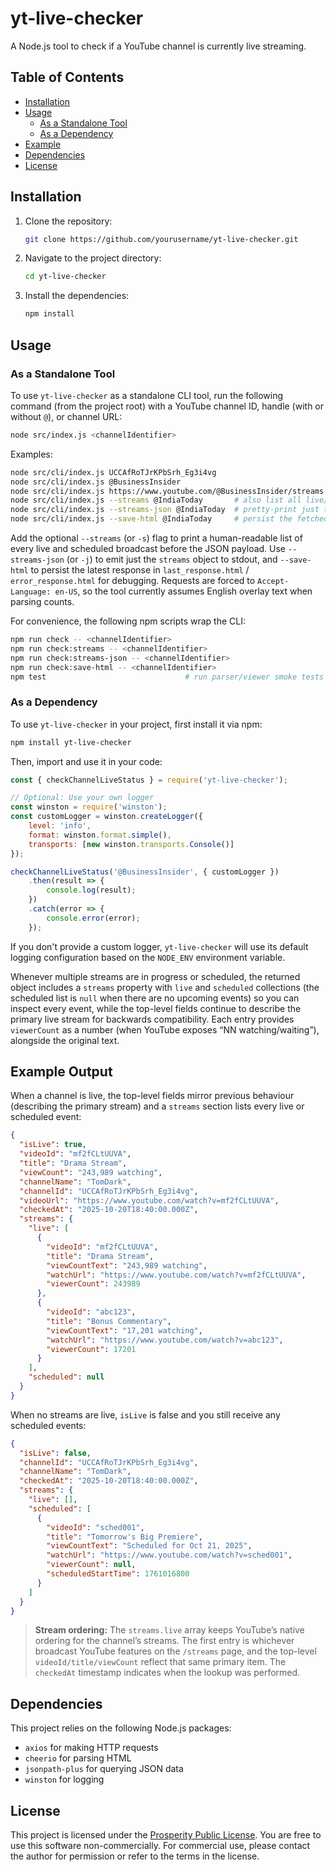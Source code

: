 
# yt-live-checker

A Node.js tool to check if a YouTube channel is currently live streaming.

## Table of Contents
- [Installation](#installation)
- [Usage](#usage)
   - [As a Standalone Tool](#as-a-standalone-tool)
   - [As a Dependency](#as-a-dependency)
- [Example](#example)
- [Dependencies](#dependencies)
- [License](#license)

## Installation

1. Clone the repository:
   ```bash
   git clone https://github.com/yourusername/yt-live-checker.git
   ```

2. Navigate to the project directory:
   ```bash
   cd yt-live-checker
   ```

3. Install the dependencies:
   ```bash
   npm install
   ```

## Usage

### As a Standalone Tool

To use `yt-live-checker` as a standalone CLI tool, run the following command (from the project root) with a YouTube channel ID, handle (with or without `@`), or channel URL:

```bash
node src/index.js <channelIdentifier>
```

Examples:
```bash
node src/cli/index.js UCCAfRoTJrKPbSrh_Eg3i4vg
node src/cli/index.js @BusinessInsider
node src/cli/index.js https://www.youtube.com/@BusinessInsider/streams
node src/cli/index.js --streams @IndiaToday       # also list all live/scheduled streams in the console output
node src/cli/index.js --streams-json @IndiaToday  # pretty-print just the streams object
node src/cli/index.js --save-html @IndiaToday     # persist the fetched HTML response for debugging
```

Add the optional `--streams` (or `-s`) flag to print a human-readable list of every live and scheduled broadcast before the JSON payload. Use `--streams-json` (or `-j`) to emit just the `streams` object to stdout, and `--save-html` to persist the latest response in `last_response.html` / `error_response.html` for debugging. Requests are forced to `Accept-Language: en-US`, so the tool currently assumes English overlay text when parsing counts.

For convenience, the following npm scripts wrap the CLI:

```bash
npm run check -- <channelIdentifier>
npm run check:streams -- <channelIdentifier>
npm run check:streams-json -- <channelIdentifier>
npm run check:save-html -- <channelIdentifier>
npm test                               # run parser/viewer smoke tests
```

### As a Dependency

To use `yt-live-checker` in your project, first install it via npm:

```bash
npm install yt-live-checker
```

Then, import and use it in your code:

```javascript
const { checkChannelLiveStatus } = require('yt-live-checker');

// Optional: Use your own logger
const winston = require('winston');
const customLogger = winston.createLogger({
    level: 'info',
    format: winston.format.simple(),
    transports: [new winston.transports.Console()]
});

checkChannelLiveStatus('@BusinessInsider', { customLogger })
    .then(result => {
        console.log(result);
    })
    .catch(error => {
        console.error(error);
    });
```

If you don't provide a custom logger, `yt-live-checker` will use its default logging configuration based on the `NODE_ENV` environment variable.

Whenever multiple streams are in progress or scheduled, the returned object includes a `streams` property with `live` and `scheduled` collections (the scheduled list is `null` when there are no upcoming events) so you can inspect every event, while the top-level fields continue to describe the primary live stream for backwards compatibility. Each entry provides `viewerCount` as a number (when YouTube exposes “NN watching/waiting”), alongside the original text.

## Example Output

When a channel is live, the top-level fields mirror previous behaviour (describing the primary stream) and a `streams` section lists every live or scheduled event:

```json
{
  "isLive": true,
  "videoId": "mf2fCLtUUVA",
  "title": "Drama Stream",
  "viewCount": "243,989 watching",
  "channelName": "TomDark",
  "channelId": "UCCAfRoTJrKPbSrh_Eg3i4vg",
  "videoUrl": "https://www.youtube.com/watch?v=mf2fCLtUUVA",
  "checkedAt": "2025-10-20T18:40:00.000Z",
  "streams": {
    "live": [
      {
        "videoId": "mf2fCLtUUVA",
        "title": "Drama Stream",
        "viewCountText": "243,989 watching",
        "watchUrl": "https://www.youtube.com/watch?v=mf2fCLtUUVA",
        "viewerCount": 243989
      },
      {
        "videoId": "abc123",
        "title": "Bonus Commentary",
        "viewCountText": "17,201 watching",
        "watchUrl": "https://www.youtube.com/watch?v=abc123",
        "viewerCount": 17201
      }
    ],
    "scheduled": null
  }
}
```

When no streams are live, `isLive` is false and you still receive any scheduled events:

```json
{
  "isLive": false,
  "channelId": "UCCAfRoTJrKPbSrh_Eg3i4vg",
  "channelName": "TomDark",
  "checkedAt": "2025-10-20T18:40:00.000Z",
  "streams": {
    "live": [],
    "scheduled": [
      {
        "videoId": "sched001",
        "title": "Tomorrow's Big Premiere",
        "viewCountText": "Scheduled for Oct 21, 2025",
        "watchUrl": "https://www.youtube.com/watch?v=sched001",
        "viewerCount": null,
        "scheduledStartTime": 1761016800
      }
    ]
  }
}
```

> **Stream ordering:** The `streams.live` array keeps YouTube’s native ordering for the channel’s streams. The first entry is whichever broadcast YouTube features on the `/streams` page, and the top-level `videoId/title/viewCount` reflect that same primary item. The `checkedAt` timestamp indicates when the lookup was performed.

## Dependencies

This project relies on the following Node.js packages:
- `axios` for making HTTP requests
- `cheerio` for parsing HTML
- `jsonpath-plus` for querying JSON data
- `winston` for logging

## License

This project is licensed under the [Prosperity Public License](./LICENSE). You are free to use this software non-commercially. For commercial use, please contact the author for permission or refer to the terms in the license.

